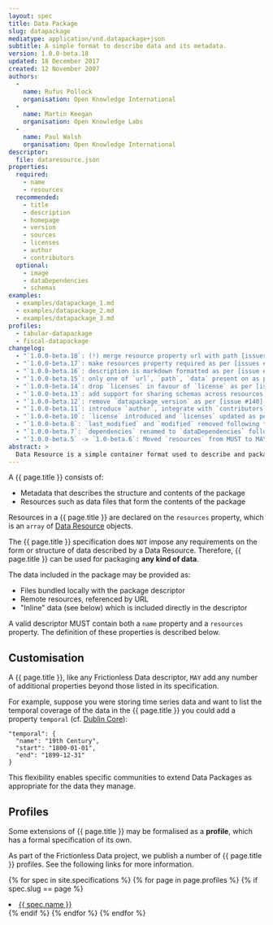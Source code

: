 ```yaml
---
layout: spec
title: Data Package
slug: datapackage
mediatype: application/vnd.datapackage+json
subtitle: A simple format to describe data and its metadata.
version: 1.0.0-beta.18
updated: 18 December 2017
created: 12 November 2007
authors:
  -
    name: Rufus Pollock
    organisation: Open Knowledge International
  -
    name: Martin Keegan
    organisation: Open Knowledge Labs
  -
    name: Paul Walsh
    organisation: Open Knowledge International
descriptor:
  file: dataresource.json
properties:
  required:
    - name
    - resources
  recommended:
    - title
    - description
    - homepage
    - version
    - sources
    - licenses
    - author
    - contributors
  optional:
    - image
    - dataDependencies
    - schemas
examples:
  - examples/datapackage_1.md
  - examples/datapackage_2.md
  - examples/datapackage_3.md
profiles:
  - tabular-datapackage
  - fiscal-datapackage
changelog:
  - "`1.0.0-beta.18`: (!) merge resource property url with path [issues #250](https://github.com/frictionlessdata/specs/issues/250), allow for multiple data files per resource [issue #228](https://github.com/frictionlessdata/specs/issues/228)"
  - "`1.0.0-beta.17`: make resources property required as per [issues #253](https://github.com/dataprotocols/dataprotocols/issues/253)"
  - "`1.0.0-beta.16`: description is markdown formatted as per [issue #152](https://github.com/dataprotocols/dataprotocols/issues/152); MimeType for Data Packages is vnd.datapackage [issue #245](https://github.com/dataprotocols/dataprotocols/issues/245)"
  - "`1.0.0-beta.15`: only one of `url`, `path`, `data` present on as per [issue #223](https://github.com/dataprotocols/dataprotocols/issues/223); remove `base` property as per [issue #232](https://github.com/dataprotocols/dataprotocols/issues/232)"
  - "`1.0.0-beta.14`: drop `licenses` in favour of `license` as per [issue #214](https://github.com/dataprotocols/dataprotocols/issues/214)"
  - "`1.0.0-beta.13`: add support for sharing schemas across resources via schema references as per [issue #71](https://github.com/dataprotocols/dataprotocols/issues/71)"
  - "`1.0.0-beta.12`: remove `datapackage_version` as per [issue #140](https://github.com/dataprotocols/dataprotocols/issues/140)"
  - "`1.0.0-beta.11`: introduce `author`, integrate with `contributors` and remove `maintainers` and `publishers` as per this [issue](https://github.com/dataprotocols/dataprotocols/issues/130)"
  - "`1.0.0-beta.10`: `license` introduced and `licenses` updated as per this [issue](https://github.com/dataprotocols/data-packages/issues/1)"
  - "`1.0.0-beta.8`: `last_modified` and `modified` removed following this [issue](https://github.com/dataprotocols/dataprotocols/issues/83)"
  - "`1.0.0-beta.7`: `dependencies` renamed to `dataDependencies` following this [issue](https://github.com/dataprotocols/dataprotocols/issues/75)"
  - "`1.0.0-beta.5` -> `1.0-beta.6`: Moved `resources` from MUST to MAY"
abstract: >
  Data Resource is a simple container format used to describe and package a data source with additional metadata about that data source. By providing a minimum set of required properties and a range of recommended and optional properties, the format enables a simple contract for data interoperability (delivery, installation, management) that is governed by minimalism.
---
```


A {{ page.title }} consists of:

* Metadata that describes the structure and contents of the package
* Resources such as data files that form the contents of the package

Resources in a {{ page.title }} are declared on the `resources` property, which is an `array` of [Data Resource](/dataresource/) objects.

The {{ page.title }} specification does `NOT` impose any requirements on the form or structure of data described by a Data Resource. Therefore, {{ page.title }} can be used for packaging **any kind of data**.

The data included in the package may be provided as:

* Files bundled locally with the package descriptor
* Remote resources, referenced by URL
* "Inline" data (see below) which is included directly in the descriptor

A valid descriptor MUST contain both a `name` property and a `resources` property. The definition of these properties is described below.

## Customisation

A {{ page.title }}, like any Frictionless Data descriptor, `MAY` add any number of additional properties beyond those listed in its specification.

For example, suppose you were storing time series data and want to list the temporal coverage of the data in the {{ page.title }} you could add a property `temporal` (cf. [Dublin Core](http://dublincore.org/documents/usageguide/qualifiers.shtml#temporal)):

```
"temporal": {
  "name": "19th Century",
  "start": "1800-01-01",
  "end": "1899-12-31"
}
```

This flexibility enables specific communities to extend Data Packages as appropriate for the data they manage.

## Profiles

Some extensions of {{ page.title }} may be formalised as a **profile**, which has a formal specification of its own.

As part of the Frictionless Data project, we publish a number of {{ page.title }} profiles. See the following links for more information.

{% for spec in site.specifications %}
{% for page in page.profiles %}
{% if spec.slug == page %}
<li><a href="/{{ spec.slug }}/">{{ spec.name }}</a></li>
{% endif %}
{% endfor %}
{% endfor %}
